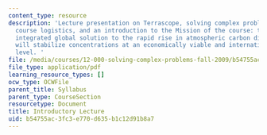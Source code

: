 ```yaml
---
content_type: resource
description: 'Lecture presentation on Terrascope, solving complex problems, past missions,
  course logistics, and an introduction to the Mission of the course: to propose an
  integrated global solution to the rapid rise in atmospheric carbon dioxide that
  will stabilize concentrations at an economically viable and internationally acceptable
  level. '
file: /media/courses/12-000-solving-complex-problems-fall-2009/b54755ac3fc3e770d635b1c12d91b8a7_MIT12_000F09_lec_intro.pdf
file_type: application/pdf
learning_resource_types: []
ocw_type: OCWFile
parent_title: Syllabus
parent_type: CourseSection
resourcetype: Document
title: Introductory Lecture
uid: b54755ac-3fc3-e770-d635-b1c12d91b8a7
---
```

